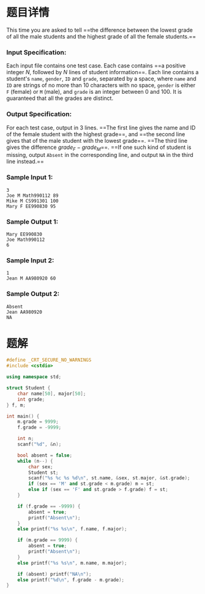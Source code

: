 # 题目详情

This time you are asked to tell ==the difference between the lowest grade of all the male students and the highest grade of all the female students.==

### Input Specification:

Each input file contains one test case. Each case contains ==a positive integer $N$, followed by $N$ lines of student information==. Each line contains a student's `name`, `gender`, `ID` and `grade`, separated by a space, where `name` and `ID` are strings of no more than 10 characters with no space, `gender` is either `F` (female) or `M` (male), and `grade` is an integer between 0 and 100. It is guaranteed that all the grades are distinct.

### Output Specification:

For each test case, output in 3 lines. ==The first line gives the name and ID of the female student with the highest grade==, and ==the second line gives that of the male student with the lowest grade==. ==The third line gives the difference $grade_F-grade_M$==. ==If one such kind of student is missing, output `Absent` in the corresponding line, and output `NA` in the third line instead.==

### Sample Input 1:

    3
    Joe M Math990112 89
    Mike M CS991301 100
    Mary F EE990830 95


### Sample Output 1:

    Mary EE990830
    Joe Math990112
    6


### Sample Input 2:

    1
    Jean M AA980920 60


### Sample Output 2:

    Absent
    Jean AA980920
    NA
# 题解

```cpp
#define _CRT_SECURE_NO_WARNINGS
#include <cstdio>

using namespace std;

struct Student {
    char name[50], major[50];
    int grade;
} f, m;

int main() {
    m.grade = 9999;
    f.grade = -9999;

    int n;
    scanf("%d", &n);

    bool absent = false;
    while (n--) {
        char sex;
        Student st;
        scanf("%s %c %s %d\n", st.name, &sex, st.major, &st.grade);
        if (sex == 'M' and st.grade < m.grade) m = st;
        else if (sex == 'F' and st.grade > f.grade) f = st;
    }

    if (f.grade == -9999) {
        absent = true;
        printf("Absent\n");
    }
    else printf("%s %s\n", f.name, f.major);

    if (m.grade == 9999) {
        absent = true;
        printf("Absent\n");
    }
    else printf("%s %s\n", m.name, m.major);

    if (absent) printf("NA\n");
    else printf("%d\n", f.grade - m.grade);
}
```

